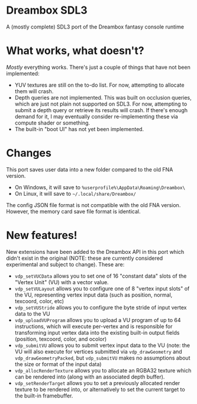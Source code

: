# Dreambox SDL3
A (mostly complete) SDL3 port of the Dreambox fantasy console runtime

# What works, what doesn't?
*Mostly* everything works. There's just a couple of things that have not been implemented:

- YUV textures are still on the to-do list. For now, attempting to allocate them will crash.
- Depth queries are not implemented. This was built on occlusion queries, which are just not plain not supported on SDL3. For now, attempting to submit a depth query or retrieve its results will crash. If there's enough demand for it, I may eventually consider re-implementing these via compute shader or something.
- The built-in "boot UI" has not yet been implemented.

# Changes
This port saves user data into a new folder compared to the old FNA version.

- On Windows, it will save to `%userprofile%\AppData\Roaming\Dreambox\`
- On Linux, it will save to `~/.local/share/Dreambox/`

The config JSON file format is not compatible with the old FNA version. However, the memory card save file format is identical.

# New features!
New extensions have been added to the Dreambox API in this port which didn't exist in the original (NOTE: these are currently considered experimental and subject to change). These are:

- `vdp_setVUCData` allows you to set one of 16 "constant data" slots of the "Vertex Unit" (VU) with a vector value.
- `vdp_setVULayout` allows you to configure one of 8 "vertex input slots" of the VU, representing vertex input data (such as position, normal, texcoord, color, etc)
- `vdp_setVUStride` allows you to configure the byte stride of input vertex data to the VU
- `vdp_uploadVUProgram` allows you to upload a VU program of up to 64 instructions, which will execute per-vertex and is responsible for transforming input vertex data into the existing built-in output fields (position, texcoord, color, and ocolor)
- `vdp_submitVU` allows you to submit vertex input data to the VU (note: the VU will also execute for vertices submitted via `vdp_drawGeometry` and `vdp_drawGeometryPacked`, but `vdp_submitVU` makes no assumptions about the size or format of the input data)
- `vdp_allocRenderTexture` allows you to allocate an RGBA32 texture which can be rendered into (along with an associated depth buffer).
- `vdp_setRenderTarget` allows you to set a previously allocated render texture to be rendered into, or alternatively to set the current target to the built-in framebuffer.
